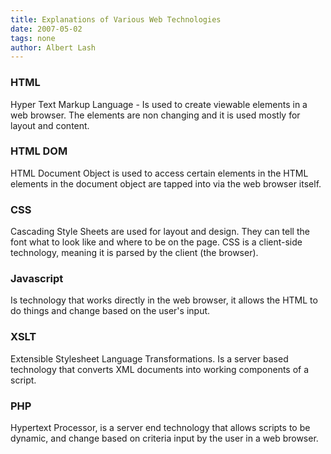 ```yaml
---
title: Explanations of Various Web Technologies
date: 2007-05-02
tags: none
author: Albert Lash
---
```


<h3>HTML</h3>

Hyper Text Markup Language - Is used to create viewable elements in a web browser. The elements are non changing and it is used mostly for layout and content.
<h3>HTML DOM</h3>

HTML Document Object is used to access certain elements in the HTML elements in the document object are tapped into via the web browser itself.
<h3>CSS</h3>

Cascading Style Sheets are used for layout and design. They can tell the font what to look like and where to be on the page. CSS is a client-side technology, meaning it is parsed by the client (the browser).
<h3>Javascript</h3>

Is technology that works directly in the web browser, it allows the HTML to do things and change based on the user's input.
<h3>XSLT</h3>

Extensible Stylesheet Language Transformations. Is a server based technology that converts XML documents into working components of a script.
<h3>PHP</h3>

Hypertext Processor, is a server end technology that allows scripts to be dynamic, and change based on criteria input by the user in a web browser.

